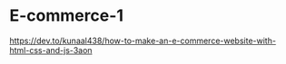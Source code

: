 # E-commerce-1
https://dev.to/kunaal438/how-to-make-an-e-commerce-website-with-html-css-and-js-3aon
